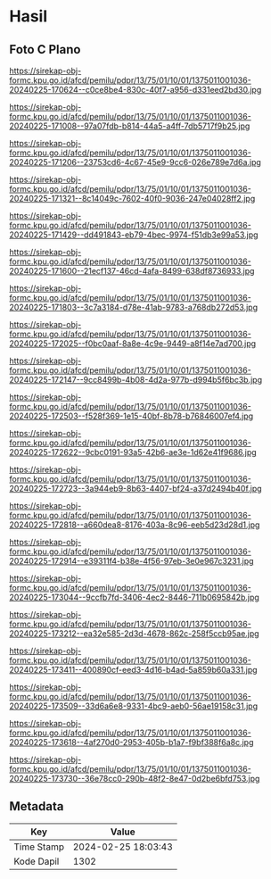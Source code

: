 # Hasil

## Foto C Plano

https://sirekap-obj-formc.kpu.go.id/afcd/pemilu/pdpr/13/75/01/10/01/1375011001036-20240225-170624--c0ce8be4-830c-40f7-a956-d331eed2bd30.jpg

https://sirekap-obj-formc.kpu.go.id/afcd/pemilu/pdpr/13/75/01/10/01/1375011001036-20240225-171008--97a07fdb-b814-44a5-a4ff-7db5717f9b25.jpg

https://sirekap-obj-formc.kpu.go.id/afcd/pemilu/pdpr/13/75/01/10/01/1375011001036-20240225-171206--23753cd6-4c67-45e9-9cc6-026e789e7d6a.jpg

https://sirekap-obj-formc.kpu.go.id/afcd/pemilu/pdpr/13/75/01/10/01/1375011001036-20240225-171321--8c14049c-7602-40f0-9036-247e04028ff2.jpg

https://sirekap-obj-formc.kpu.go.id/afcd/pemilu/pdpr/13/75/01/10/01/1375011001036-20240225-171429--dd491843-eb79-4bec-9974-f51db3e99a53.jpg

https://sirekap-obj-formc.kpu.go.id/afcd/pemilu/pdpr/13/75/01/10/01/1375011001036-20240225-171600--21ecf137-46cd-4afa-8499-638df8736933.jpg

https://sirekap-obj-formc.kpu.go.id/afcd/pemilu/pdpr/13/75/01/10/01/1375011001036-20240225-171803--3c7a3184-d78e-41ab-9783-a768db272d53.jpg

https://sirekap-obj-formc.kpu.go.id/afcd/pemilu/pdpr/13/75/01/10/01/1375011001036-20240225-172025--f0bc0aaf-8a8e-4c9e-9449-a8f14e7ad700.jpg

https://sirekap-obj-formc.kpu.go.id/afcd/pemilu/pdpr/13/75/01/10/01/1375011001036-20240225-172147--9cc8499b-4b08-4d2a-977b-d994b5f6bc3b.jpg

https://sirekap-obj-formc.kpu.go.id/afcd/pemilu/pdpr/13/75/01/10/01/1375011001036-20240225-172503--f528f369-1e15-40bf-8b78-b76846007ef4.jpg

https://sirekap-obj-formc.kpu.go.id/afcd/pemilu/pdpr/13/75/01/10/01/1375011001036-20240225-172622--9cbc0191-93a5-42b6-ae3e-1d62e41f9686.jpg

https://sirekap-obj-formc.kpu.go.id/afcd/pemilu/pdpr/13/75/01/10/01/1375011001036-20240225-172723--3a944eb9-8b63-4407-bf24-a37d2494b40f.jpg

https://sirekap-obj-formc.kpu.go.id/afcd/pemilu/pdpr/13/75/01/10/01/1375011001036-20240225-172818--a660dea8-8176-403a-8c96-eeb5d23d28d1.jpg

https://sirekap-obj-formc.kpu.go.id/afcd/pemilu/pdpr/13/75/01/10/01/1375011001036-20240225-172914--e39311f4-b38e-4f56-97eb-3e0e967c3231.jpg

https://sirekap-obj-formc.kpu.go.id/afcd/pemilu/pdpr/13/75/01/10/01/1375011001036-20240225-173044--9ccfb7fd-3406-4ec2-8446-711b0695842b.jpg

https://sirekap-obj-formc.kpu.go.id/afcd/pemilu/pdpr/13/75/01/10/01/1375011001036-20240225-173212--ea32e585-2d3d-4678-862c-258f5ccb95ae.jpg

https://sirekap-obj-formc.kpu.go.id/afcd/pemilu/pdpr/13/75/01/10/01/1375011001036-20240225-173411--400890cf-eed3-4d16-b4ad-5a859b60a331.jpg

https://sirekap-obj-formc.kpu.go.id/afcd/pemilu/pdpr/13/75/01/10/01/1375011001036-20240225-173509--33d6a6e8-9331-4bc9-aeb0-56ae19158c31.jpg

https://sirekap-obj-formc.kpu.go.id/afcd/pemilu/pdpr/13/75/01/10/01/1375011001036-20240225-173618--4af270d0-2953-405b-b1a7-f9bf388f6a8c.jpg

https://sirekap-obj-formc.kpu.go.id/afcd/pemilu/pdpr/13/75/01/10/01/1375011001036-20240225-173730--36e78cc0-290b-48f2-8e47-0d2be6bfd753.jpg


## Metadata

| Key        | Value               |
| ---------- | ------------------- |
| Time Stamp | 2024-02-25 18:03:43 |
| Kode Dapil | 1302                |



